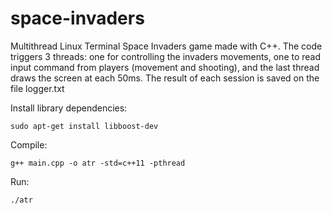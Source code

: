 # space-invaders
Multithread Linux Terminal Space Invaders game made with C++.
The code triggers 3 threads: one for controlling the invaders movements, one to read input command from players (movement and shooting), and the last thread draws the screen at each 50ms.
The result of each session is saved on the file logger.txt

Install library dependencies:
```
sudo apt-get install libboost-dev
```

Compile:
```
g++ main.cpp -o atr -std=c++11 -pthread
```

Run:
```
./atr
```
